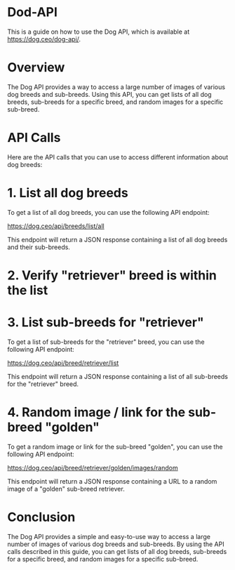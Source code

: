 # Dod-API 

This is a guide on how to use the Dog API, which is available at https://dog.ceo/dog-api/.

# Overview
The Dog API provides a way to access a large number of images of various dog breeds and sub-breeds. Using this API, you can get lists of all dog breeds, sub-breeds for a specific breed, and random images for a specific sub-breed.

# API Calls
Here are the API calls that you can use to access different information about dog breeds:

# 1. List all dog breeds
To get a list of all dog breeds, you can use the following API endpoint:

https://dog.ceo/api/breeds/list/all

This endpoint will return a JSON response containing a list of all dog breeds and their sub-breeds.

# 2. Verify "retriever" breed is within the list
# 3. List sub-breeds for "retriever"
To get a list of sub-breeds for the "retriever" breed, you can use the following API endpoint:

https://dog.ceo/api/breed/retriever/list

This endpoint will return a JSON response containing a list of all sub-breeds for the "retriever" breed.

# 4. Random image / link for the sub-breed "golden"
To get a random image or link for the sub-breed "golden", you can use the following API endpoint:

https://dog.ceo/api/breed/retriever/golden/images/random

This endpoint will return a JSON response containing a URL to a random image of a "golden" sub-breed retriever.

# Conclusion
The Dog API provides a simple and easy-to-use way to access a large number of images of various dog breeds and sub-breeds. By using the API calls described in this guide, you can get lists of all dog breeds, sub-breeds for a specific breed, and random images for a specific sub-breed.
